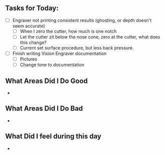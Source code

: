 ## Tasks for Today:

- [ ] Engraver not printing consistent results (ghosting, or depth doesn't seem accurate)
	- [ ] When I zero the cutter, how much is one notch
	- [ ] Let the cutter zit below the nose cone, zero at the cutter, what does this change?
	- [ ] Current set surface procedure, but less back pressure. 
- [ ] Finish writing Vision Engraver documentation
	- [ ] Pictures
	- [ ] Change tone to documentation 

## What Areas Did I Do Good

-  

## What Areas Did I Do Bad

- 

## What Did I feel during this day
- 
